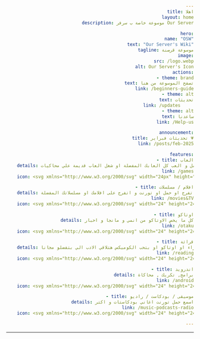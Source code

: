 ```yaml
---
title: اهلا
layout: home
description: موسوعة خاصة ب سرفر Our Server

hero:
  name: "OSW"
  text: "Our Server's Wiki"
  tagline: موسوعة قرصنة
  image:
    src: /logo.webp
    alt: Our Server's Icon
  actions:
    - theme: brand
      text: تصفح الموسوعة من هنا
      link: /beginners-guide
    - theme: alt
      text: تحديثات
      link: /updates     
    - theme: alt
      text: ساعدنا
      link: /Help-us

announcement:
  title: تحديثات فبراير 💗
  link: /posts/feb-2025

features:
  - title: العاب
    details: حمل و العب كل العابك المفضلة او شغل العاب قديمة علي محاكيات
    link: /games
    icon: <svg xmlns="http://www.w3.org/2000/svg" width="24px" height="24px" viewBox="0 0 16 16"><rect width="16" height="16" fill="none"/><g fill="none" stroke="#ffb5a7" stroke-linecap="round" stroke-linejoin="round" stroke-width="1.5"><path d="m2.75 9.25l1.5 2.5l2 1.5m-4.5 0l1 1m1.5-2.5l-1.5 1.5m3-1l8.5-8.5v-2h-2l-8.5 8.5"/><path d="M10.25 12.25L8 10m2-2l2.25 2.25m1-1l-1.5 2.5l-2 1.5m4.5 0l-1 1m-1.5-2.5l1.5 1.5M6 8L1.75 3.75v-2h2L8 6"/></g></svg>

  - title: افلام / مسلسلات
    details: اتفرج او حمل او تورنت و اتفرج على افلامك او مسلسلاتك المفضلة
    link: /movies&TV
    icon: <svg xmlns="http://www.w3.org/2000/svg" width="24" height="24" viewBox="0 0 24 24"><path fill="#41c4d2" d="M16 6c-1.13 0-2.23.35-3.16 1H4c-1.11 0-2 .89-2 2v6c0 1.11.89 2 2 2h1v1a1 1 0 0 0 1 1h2a1 1 0 0 0 1-1v-1h6v1a1 1 0 0 0 1 1h2a1 1 0 0 0 1-1v-1h1c1.11 0 2-.89 2-2V9c0-1.11-.89-2-2-2h-.85c-.92-.65-2.02-1-3.15-1m0 1.5a3.5 3.5 0 0 1 3.5 3.5a3.5 3.5 0 0 1-3.5 3.5a3.5 3.5 0 0 1-3.5-3.5A3.5 3.5 0 0 1 16 7.5M4 9h4v1H4zm12 0a2 2 0 0 0-2 2a2 2 0 0 0 2 2a2 2 0 0 0 2-2a2 2 0 0 0-2-2M4 11h4v1H4zm0 2h4v1H4z"/></svg>

  - title: اوتاكو
    details: كل ما يخص الاوتاكو من انمي و مانجا و اخبار
    link: /otaku
    icon: <svg xmlns="http://www.w3.org/2000/svg" width="24" height="24" viewBox="0 0 24 24"><g fill="none" stroke="#BC002D" stroke-linecap="round" stroke-linejoin="round" stroke-width="1.5" color="#ef233c"><path d="M11.008 3C9.59 7 7.07 14 11.5 21"/><path d="M3 5.32C6.706 6.198 15.177 6.637 21 4m-4.997 6c.495 3-3.463 9.5-8.85 9.956C.935 20.484 4.624 11 12.045 11.5c6.248.421 9.987 5.326 3.747 9.5"/></g></svg>

  - title: قرائة
    details: بتحب القراء او اوتاكو او بتحب الكوميكس هتلاقي الادب الي بتفضلو مجانا
    link: /reading
    icon: <svg xmlns="http://www.w3.org/2000/svg" width="24" height="24" viewBox="0 0 24 24"><path fill="#3ccd93" d="M6 22q-.825 0-1.412-.587T4 20V4q0-.825.588-1.412T6 2h12q.825 0 1.413.588T20 4v16q0 .825-.587 1.413T18 22zm0-2h12V4h-2v7l-2.5-1.5L11 11V4H6zm0 0V4zm5-9l2.5-1.5L16 11l-2.5-1.5z"/></svg>

  - title: اندرويد
    details: برامج, تكريك , محاكاة
    link: /android
    icon: <svg xmlns="http://www.w3.org/2000/svg" width="24" height="24" viewBox="0 0 24 24"><g fill="none" stroke="#e6ca93" stroke-linecap="round" stroke-linejoin="round" stroke-width="1.5"><rect width="12.5" height="18.5" x="5.75" y="2.75" rx="3"/><path d="M11 17.75h2"/></g></svg>

  - title: موسيقى / بودكاست / راديو
    details: اسمع حمل تورنت اغاني بودكاستات و اكتر
    link: /music-podcasts-radio
    icon: <svg xmlns="http://www.w3.org/2000/svg" width="24" height="24" viewBox="0 0 24 24"><g fill="none" stroke="#6c73ff" stroke-linecap="round" stroke-linejoin="round" stroke-width="2"><path d="m2 2l8 8m12-8l-8 8"/><ellipse cx="12" cy="9" rx="10" ry="5"/><path d="M7 13.4v7.9m5-7.3v8m5-8.6v7.9M2 9v8a10 5 0 0 0 20 0V9"/></g></svg>

---
```


<link rel="stylesheet" href="/styles/index.css">

<div dir="rtl">
</div>

---

<div dir="rtl">
  <style>
    :root {
      --vp-home-hero-name-color: transparent;
      --vp-home-hero-name-background: -webkit-linear-gradient(120deg, #bd34fe 30%, #41d1ff);
      --vp-home-hero-image-background-image: linear-gradient(-45deg, #bd34fe 50%, #47caff 50%);
      --vp-home-hero-image-filter: blur(44px);
      --vp-home-hero-name-text-shadow: 0 0 10px rgba(255, 255, 255, 0.7), 0 0 20px rgba(255, 255, 255, 0.7);
    }

    @media (min-width: 640px) {
      :root {
        --vp-home-hero-image-filter: blur(56px);
      }
    }

    @media (min-width: 960px) {
      :root {
        --vp-home-hero-image-filter: blur(68px);
      }
    }

    body {
      text-align: right;
    }

    .some-element {
      margin-right: 0;
      margin-left: auto;
    }

    .vp-home-hero-name {
      color: var(--vp-home-hero-name-color);
      background: var(--vp-home-hero-name-background);
      text-shadow: var(--vp-home-hero-name-text-shadow);
    }
  </style>
</div>